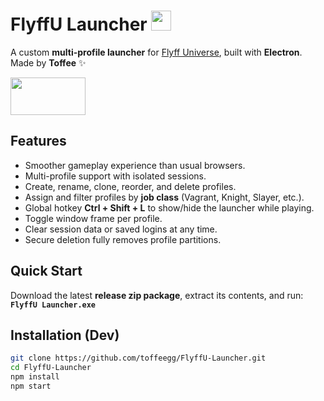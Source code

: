 # FlyffU Launcher <img src="https://github.com/toffeegg/FlyffU-Launcher/blob/main/icon.png" width="32" height="32" />

A custom **multi-profile launcher** for [Flyff Universe](https://universe.flyff.com/play), built with **Electron**.  
Made by **Toffee** ✨

<img src="[https://github.com/toffeegg/FlyffU-Launcher/blob/main/icon.png](https://github.com/toffeegg/FlyffU-Launcher/blob/main/images/Screenshot%202025-09-20%20043728.png)" width="120" height="60" />

## Features
- Smoother gameplay experience than usual browsers.
- Multi-profile support with isolated sessions.  
- Create, rename, clone, reorder, and delete profiles.  
- Assign and filter profiles by **job class** (Vagrant, Knight, Slayer, etc.).  
- Global hotkey **Ctrl + Shift + L** to show/hide the launcher while playing.  
- Toggle window frame per profile.  
- Clear session data or saved logins at any time.  
- Secure deletion fully removes profile partitions.  

## Quick Start
Download the latest **release zip package**, extract its contents, and run:  
**`FlyffU Launcher.exe`**

## Installation (Dev)
```bash
git clone https://github.com/toffeegg/FlyffU-Launcher.git
cd FlyffU-Launcher
npm install
npm start
